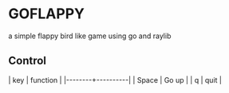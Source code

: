 # GOFLAPPY

a simple flappy bird like game using go and raylib

## Control

| key    | function |
|--------+----------|
| Space  | Go up    |
| q      | quit     |
